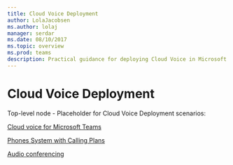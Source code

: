 ```yaml
---
title: Cloud Voice Deployment
author: LolaJacobsen
ms.author: lolaj
manager: serdar
ms.date: 08/10/2017
ms.topic: overview
ms.prod: teams
description: Practical guidance for deploying Cloud Voice in Microsoft Teams.
---
```


Cloud Voice Deployment
======================

Top-level node - Placeholder for Cloud Voice Deployment scenarios:

[Cloud voice for Microsoft Teams](Cloud_Voice_for_Microsoft_Teams.md)

[Phones System with Calling Plans](Phones_System_With_Calling_Plans.md)

[Audio conferencing](Audio_Conferencing.md)
